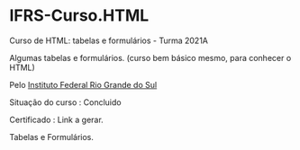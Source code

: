 # IFRS-Curso.HTML
Curso de HTML: tabelas e formulários - Turma 2021A <br>

Algumas tabelas e formulários. (curso bem básico mesmo, para conhecer o HTML)

Pelo <a href="https://moodle.ifrs.edu.br/">Instituto Federal Rio Grande do Sul</a>

Situação do curso : Concluido

Certificado : Link a gerar.


Tabelas e Formulários. 
